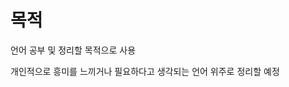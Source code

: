 <!-- TITLE: 프로그래밍 언어 -->
<!-- SUBTITLE: 공부할 프로그래밍 언어 정리 및 정보들 -->

# 목적
언어 공부 및 정리할 목적으로 사용

개인적으로 흥미를 느끼거나 필요하다고 생각되는 언어 위주로 정리할 예정

